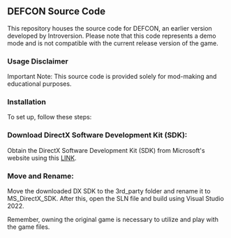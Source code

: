 ## DEFCON Source Code
This repository houses the source code for DEFCON, an earlier version developed by Introversion. Please note that this code represents a demo mode and is not compatible with the current release version of the game.

### Usage Disclaimer
Important Note: This source code is provided solely for mod-making and educational purposes.

### Installation
To set up, follow these steps:

### Download DirectX Software Development Kit (SDK):
Obtain the DirectX Software Development Kit (SDK) from Microsoft's website using this [LINK](https://download.microsoft.com/download/A/E/7/AE743F1F-632B-4809-87A9-AA1BB3458E31/DXSDK_Jun10.exe).

### Move and Rename:
Move the downloaded DX SDK to the 3rd_party folder and rename it to MS_DirectX_SDK. After this, open the SLN file and build using Visual Studio 2022.

Remember, owning the original game is necessary to utilize and play with the game files.
